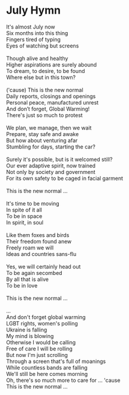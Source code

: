 # July Hymn

It's almost July now\
Six months into this thing\
Fingers tired of typing\
Eyes of watching but screens\
\
Though alive and healthy\
Higher aspirations are surely abound\
To dream, to desire, to be found\
Where else but in this town?\
\
('cause) This is the new normal\
Daily reports, closings and openings\
Personal peace, manufactured unrest\
And don’t forget, Global Warming!\
There's just so much to protest\
\
We plan, we manage, then we wait\
Prepare, stay safe and awake\
But how about venturing afar\
Stumbling for days, starting the car?\
\
Surely it's possible, but is it welcomed still?\
Our ever adaptive spirit, now trained\
Not only by society and government\
For its own safety to be caged in facial garment\
\
This is the new normal ...\
\
It's time to be moving\
In spite of it all\
To be in space\
In spirit, in soul\
\
Like them foxes and birds\
Their freedom found anew\
Freely roam we will\
Ideas and countries sans-flu\
\
Yes, we will certainly head out\
To be again secombed\
By all that is alive\
To be in love\
\
This is the new normal ...\
\
...\
And don't forget global warming\
LGBT rights, women's polling\
Ukraine is falling\
My mind is blowing\
Otherwise I would be calling\
Free of care I will be rolling\
But now I'm just scrolling\
Through a screen that's full of moanings\
While countless bands are falling\
We'll still be here comes morning\
Oh, there's so much more to care for ... 'cause\
This is the new normal ...
